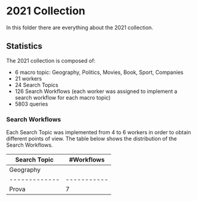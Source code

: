 # 2021 Collection

In this folder there are everything about the 2021 collection. 

## Statistics

The 2021 collection is composed of:
- 6 macro topic: Geography, Politics, Movies, Book, Sport, Companies
- 21 workers
- 24 Search Topics
- 126 Search Workflows (each worker was assigned to implement a search workflow for each macro topic)
- 5803 queries

### Search Workflows

Each Search Topic was implemented from 4 to 6 workers in order to obtain different points of view. The table below shows the distribution of the Search Workflows.

| Search Topic | #Workflows |
| ------------- | -----------|
|Geography  |
| ------------- | -----------|
|Prova          | 7         |  
